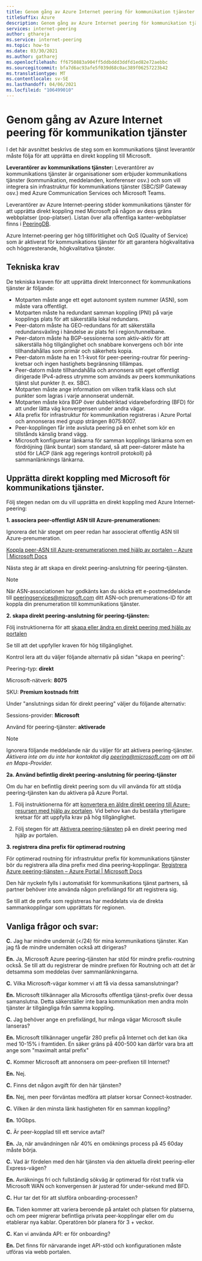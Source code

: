 ```yaml
---
title: Genom gång av Azure Internet peering för kommunikation tjänster
titleSuffix: Azure
description: Genom gång av Azure Internet peering för kommunikation tjänster
services: internet-peering
author: gthareja
ms.service: internet-peering
ms.topic: how-to
ms.date: 03/30/2021
ms.author: gatharej
ms.openlocfilehash: ff6750883a904ff5ddbddd3ddfd1ed82e72aebbc
ms.sourcegitcommit: bfa7d6ac93afe5f039d68c0ac389f06257223b42
ms.translationtype: MT
ms.contentlocale: sv-SE
ms.lasthandoff: 04/06/2021
ms.locfileid: "106499010"
---
```

# <a name="azure-internet-peering-for-communications-services-walkthrough"></a>Genom gång av Azure Internet peering för kommunikation tjänster

I det här avsnittet beskrivs de steg som en kommunikations tjänst leverantör måste följa för att upprätta en direkt koppling till Microsoft.

**Leverantörer av kommunikations tjänster:**  Leverantörer av kommunikations tjänster är organisationer som erbjuder kommunikations tjänster (kommunikation, meddelanden, konferenser osv.) och som vill integrera sin infrastruktur för kommunikations tjänster (SBC/SIP Gateway osv.)  med Azure Communication Services och Microsoft Teams. 

Leverantörer av Azure Internet-peering stöder kommunikations tjänster för att upprätta direkt koppling med Microsoft på någon av dess gräns webbplatser (pop-platser). Listan över alla offentliga kanter-webbplatser finns i [PeeringDB](https://www.peeringdb.com/net/694).

Azure Internet-peering ger hög tillförlitlighet och QoS (Quality of Service) som är aktiverat för kommunikations tjänster för att garantera högkvalitativa och högpresterande, högkvalitativa tjänster.

## <a name="technical-requirements"></a>Tekniska krav
De tekniska kraven för att upprätta direkt Interconnect för kommunikations tjänster är följande:
-   Motparten måste ange ett eget autonomt system nummer (ASN), som måste vara offentligt.
-   Motparten måste ha redundant samman koppling (PNI) på varje kopplings plats för att säkerställa lokal redundans.
-   Peer-datorn måste ha GEO-redundans för att säkerställa redundansväxling i händelse av plats fel i region/tunnelbane.
-   Peer-datorn måste ha BGP-sessionerna som aktiv-aktiv för att säkerställa hög tillgänglighet och snabbare konvergens och bör inte tillhandahållas som primär och säkerhets kopia.
-   Peer-datorn måste ha en 1:1-kvot för peer-peering-routrar för peering-kretsar och ingen hastighets begränsning tillämpas.
-   Peer-datorn måste tillhandahålla och annonsera sitt eget offentligt dirigerade IPv4-adress utrymme som används av peers kommunikations tjänst slut punkter (t. ex. SBC). 
-   Motparten måste ange information om vilken trafik klass och slut punkter som lagras i varje annonserat undernät. 
-   Motparten måste köra BGP över dubbelriktad vidarebefordring (BFD) för att under lätta väg konvergensen under andra vägar.
-   Alla prefix för infrastruktur för kommunikation registreras i Azure Portal och annonseras med grupp strängen 8075:8007.
-   Peer-kopplingen får inte avsluta peering på en enhet som kör en tillstånds känslig brand vägg. 
-   Microsoft konfigurerar länkarna för samman kopplings länkarna som en fördröjning (länk buntar) som standard, så att peer-datorer måste ha stöd för LACP (länk agg regerings kontroll protokoll) på sammanlänknings länkarna.

## <a name="establishing-direct-interconnect-with-microsoft-for-communications-services"></a>Upprätta direkt koppling med Microsoft för kommunikations tjänster.

Följ stegen nedan om du vill upprätta en direkt koppling med Azure Internet-peering:

**1. associera peer-offentligt ASN till Azure-prenumerationen:**

Ignorera det här steget om peer redan har associerat offentlig ASN till Azure-prenumeration.

[Koppla peer-ASN till Azure-prenumerationen med hjälp av portalen – Azure | Microsoft Docs](https://docs.microsoft.com/azure/internet-peering/howto-subscription-association-portal)

Nästa steg är att skapa en direkt peering-anslutning för peering-tjänsten.

> [!NOTE]
> När ASN-associationen har godkänts kan du skicka ett e-postmeddelande till peeringservices@microsoft.com ditt ASN-och prenumerations-ID för att koppla din prenumeration till kommunikations tjänster. 

**2. skapa direkt peering-anslutning för peering-tjänsten:**

Följ instruktionerna för att [skapa eller ändra en direkt peering med hjälp av portalen](https://docs.microsoft.com/azure/internet-peering/howto-direct-portal)

Se till att det uppfyller kraven för hög tillgänglighet.

Kontrol lera att du väljer följande alternativ på sidan "skapa en peering":

Peering-typ:   **direkt**

Microsoft-nätverk:  **8075**

SKU:        **Premium kostnads fritt**


Under "anslutnings sidan för direkt peering" väljer du följande alternativ:

Sessions-provider:   **Microsoft**

Använd för peering-tjänster:   **aktiverade**

> [!NOTE] 
> Ignorera följande meddelande när du väljer för att aktivera peering-tjänster.
> *Aktivera inte om du inte har kontaktat dig peering@microsoft.com om att bli en Maps-Provider.*


  **2a. Använd befintlig direkt peering-anslutning för peering-tjänster**

Om du har en befintlig direkt peering som du vill använda för att stödja peering-tjänsten kan du aktivera på Azure Portal.
1.  Följ instruktionerna för att [konvertera en äldre direkt peering till Azure-resursen med hjälp av portalen](https://docs.microsoft.com/azure/internet-peering/howto-legacy-direct-portal).
Vid behov kan du beställa ytterligare kretsar för att uppfylla krav på hög tillgänglighet.

2.  Följ stegen för att [Aktivera peering-tjänsten](https://docs.microsoft.com/azure/internet-peering/howto-peering-service-portal) på en direkt peering med hjälp av portalen.




**3. registrera dina prefix för optimerad routning**

För optimerad routning för infrastruktur prefix för kommunikations tjänster bör du registrera alla dina prefix med dina peering-kopplingar.
[Registrera Azure peering-tjänsten – Azure Portal | Microsoft Docs](https://docs.microsoft.com/azure/peering-service/azure-portal)

Den här nyckeln fylls i automatiskt för kommunikations tjänst partners, så partner behöver inte använda någon prefixlängd för att registrera sig. 

Se till att de prefix som registreras har meddelats via de direkta sammankopplingar som upprättats för regionen.


## <a name="faqs"></a>Vanliga frågor och svar:

**C.**  Jag har mindre undernät (</24) för mina kommunikations tjänster. Kan jag få de mindre undernäten också att dirigeras?

**En.**  Ja, Microsoft Azure peering-tjänsten har stöd för mindre prefix-routning också. Se till att du registrerar de mindre prefixen för Routning och att det är detsamma som meddelas över sammanlänkningarna.

**C.**  Vilka Microsoft-vägar kommer vi att få via dessa samanslutningar?

**En.** Microsoft tillkännager alla Microsofts offentliga tjänst-prefix över dessa samanslutna. Detta säkerställer inte bara kommunikation men andra moln tjänster är tillgängliga från samma koppling.

**C.**  Jag behöver ange en prefixlängd, hur många vägar Microsoft skulle lanseras?

**En.** Microsoft tillkännager ungefär 280 prefix på Internet och det kan öka med 10-15% i framtiden. En säker gräns på 400-500 kan därför vara bra att ange som "maximalt antal prefix"

**C.** Kommer Microsoft att annonsera om peer-prefixen till Internet?

**En.** Nej.

**C.** Finns det någon avgift för den här tjänsten?

**En.** Nej, men peer förväntas medföra att platser korsar Connect-kostnader.

**C.** Vilken är den minsta länk hastigheten för en samman koppling?

**En.** 10Gbps.

**C.** Är peer-kopplad till ett service avtal?

**En.** Ja, när användningen når 40% en omöknings process på 45 60day måste börja.

**C.** Vad är fördelen med den här tjänsten via den aktuella direkt peering-eller Express-vägen?

**En.** Avräknings fri och fullständig sökväg är optimerad för röst trafik via Microsoft WAN och konvergensen är justerad för under-sekund med BFD.

**C.** Hur tar det för att slutföra onboarding-processen?

**En.** Tiden kommer att variera beroende på antalet och platsen för platserna, och om peer migrerar befintliga privata peer-kopplingar eller om du etablerar nya kablar. Operatören bör planera för 3 + veckor.

**C.** Kan vi använda API: er för onboarding?

**En.** Det finns för närvarande inget API-stöd och konfigurationen måste utföras via webb portalen. 
